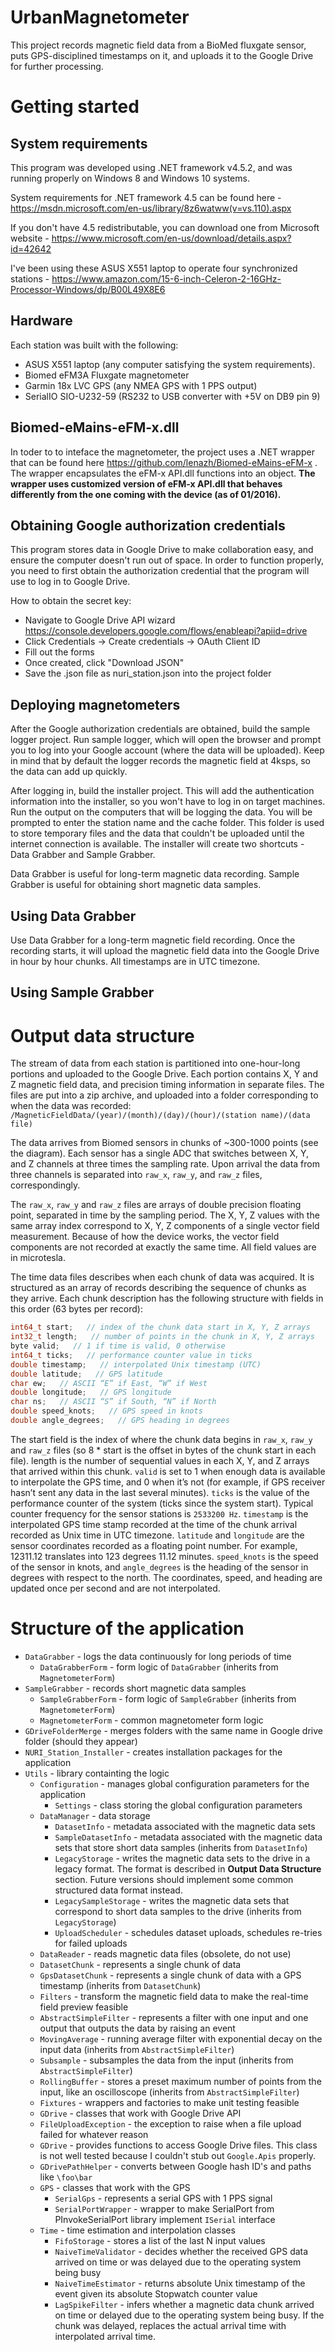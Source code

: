# UrbanMagnetometer
This project records magnetic field data from a BioMed fluxgate sensor, puts GPS-disciplined timestamps on it,
and uploads it to the Google Drive for further processing.

# Getting started

## System requirements

This program was developed using .NET framework v4.5.2, and was running properly on Windows 8 and Windows 10 systems.

System requirements for .NET framework 4.5 can be found here - https://msdn.microsoft.com/en-us/library/8z6watww(v=vs.110).aspx

If you don't have 4.5 redistributable, you can download one from Microsoft website - https://www.microsoft.com/en-us/download/details.aspx?id=42642

I've been using these ASUS X551 laptop to operate four synchronized stations - https://www.amazon.com/15-6-inch-Celeron-2-16GHz-Processor-Windows/dp/B00L49X8E6

## Hardware
Each station was built with the following:

  * ASUS X551 laptop (any computer satisfying the system requirements).
  * Biomed eFM3A Fluxgate magnetometer
  * Garmin 18x LVC GPS (any NMEA GPS with 1 PPS output)
  * SerialIO SIO-U232-59 (RS232 to USB converter with +5V on DB9 pin 9)

## Biomed-eMains-eFM-x.dll
In toder to to inteface the magnetometer, the project uses a .NET wrapper that can be found here https://github.com/lenazh/Biomed-eMains-eFM-x . The wrapper encapsulates the eFM-x API.dll functions into an object. **The wrapper uses customized version of eFM-x API.dll that behaves differently from the one coming with the device (as of 01/2016).**

## Obtaining Google authorization credentials
This program stores data in Google Drive to make collaboration easy, and ensure the computer doesn't run out of space. In order to function properly, you need to first obtain the authorization credential that the program will use to log in to Google Drive.

How to obtain the secret key:

  - Navigate to Google Drive API wizard https://console.developers.google.com/flows/enableapi?apiid=drive
  - Click Credentials -> Create credentials -> OAuth Client ID
  - Fill out the forms
  - Once created, click "Download JSON"
  - Save the .json file as nuri_station.json into the project folder

## Deploying magnetometers

After the Google authorization credentials are obtained, build the sample logger project. Run sample logger, which will open the browser and prompt you to log into your Google account (where the data will be uploaded). Keep in  mind that by default the logger records the magnetic field at 4ksps, so the data can add up quickly.

After logging in, build the installer project. This will add the authentication information into the installer, so you won't have to log in on target machines. Run the output on the computers that will be logging the data. You will be prompted to enter the station name and the cache folder. This folder is used to store temporary files and the data that couldn't be uploaded until the internet connection is available. The installer will create two shortcuts - Data Grabber and Sample Grabber.

Data Grabber is useful for long-term magnetic data recording. Sample Grabber is useful for obtaining short magnetic data samples.

## Using Data Grabber
Use Data Grabber for a long-term magnetic field recording. Once the recording starts, it will upload the magnetic field data into the Google Drive in hour by hour chunks. All timestamps are in UTC timezone.

## Using Sample Grabber

# Output data structure
The stream of data from each station is partitioned into one-hour-long portions and uploaded to the Google Drive. Each portion contains X, Y and Z magnetic field data, and precision timing information in separate files. The files are put into a zip archive, and uploaded into a folder corresponding to when the data was recorded: 
``/MagneticFieldData/(year)/(month)/(day)/(hour)/(station name)/(data file)``

The data arrives from Biomed sensors in chunks of ~300-1000 points (see the diagram). Each sensor has a single ADC that switches between X, Y, and Z channels at three times the sampling rate. Upon arrival the data from three channels is separated into ``raw_x``, ``raw_y``, and ``raw_z`` files, correspondingly.

The ``raw_x``, ``raw_y`` and ``raw_z`` files are arrays of double precision floating point, separated in time by the sampling period. The X, Y, Z values with the same array index correspond to X, Y, Z components of a single vector field measurement. Because of how the device works, the vector field components are not recorded at exactly the same time. All field values are in microtesla.

The time data files describes when each chunk of data was acquired. It is structured as an array of records describing the sequence of chunks as they arrive. Each chunk description has the following structure with fields in this order (63 bytes per record):

```c
int64_t start;   // index of the chunk data start in X, Y, Z arrays
int32_t length;   // number of points in the chunk in X, Y, Z arrays
byte valid;   // 1 if time is valid, 0 otherwise
int64_t ticks;   // performance counter value in ticks
double timestamp;   // interpolated Unix timestamp (UTC)
double latitude;   // GPS latitude
char ew;   // ASCII “E” if East, “W” if West
double longitude;   // GPS longitude
char ns;   // ASCII “S” if South, “N” if North
double speed_knots;   // GPS speed in knots
double angle_degrees;   // GPS heading in degrees
```

The start field is the index of where the chunk data begins in ``raw_x``, ``raw_y`` and ``raw_z`` files (so 8 * start is the offset in bytes of the chunk start in each file). length is the number of sequential values in each X, Y, and Z arrays that arrived within this chunk. ``valid`` is set to 1 when enough data is available to interpolate the GPS time, and 0 when it’s not (for example, if GPS receiver hasn’t sent any data in the last several minutes). ``ticks`` is the value of the performance counter of the system (ticks since the system start). Typical counter frequency for the sensor stations is ``2533200 Hz``. ``timestamp`` is the interpolated GPS time stamp recorded at the time of the chunk arrival recorded as Unix time in UTC timezone. ``latitude`` and ``longitude`` are the sensor coordinates recorded as a floating point number. For example, 12311.12 translates into 123 degrees 11.12 minutes. ``speed_knots`` is the speed of the sensor in knots, and ``angle_degrees`` is the heading of the sensor in degrees with respect to the north. The coordinates, speed, and heading are updated once per second and are not interpolated. 


# Structure of the application

  * ``DataGrabber`` - logs the data continuously for long periods of time
    * ``DataGrabberForm`` - form logic of ``DataGrabber`` (inherits from ``MagnetometerForm``)
  * ``SampleGrabber`` - records short magnetic data samples
    * ``SampleGrabberForm`` - form logic of ``SampleGrabber`` (inherits from ``MagnetometerForm``)
    * ``MagnetometerForm`` - common magnetometer form logic
  * ``GDriveFolderMerge`` - merges folders with the same name in Google drive folder (should they appear)
  * ``NURI_Station_Installer`` - creates installation packages for the application
  * ``Utils`` - library containting the logic
    * ``Configuration`` - manages global configuration parameters for the application  
      * ``Settings`` - class storing the global configuration parameters
    * ``DataManager`` - data storage
      * ``DatasetInfo`` - metadata associated with the magnetic data sets
      * ``SampleDatasetInfo`` - metadata associated with the magnetic data sets that store short data samples (inherits from ``DatasetInfo``)
      * ``LegacyStorage`` - writes the magnetic data sets to the drive in a legacy format. The format is described in **Output Data Structure** section. Future versions should implement some common structured data format instead.
      * ``LegacySampleStorage`` - writes the magnetic data sets that correspond to short data samples to the drive (inherits from ``LegacyStorage``)
      * ``UploadScheduler`` - schedules dataset uploads, schedules re-tries for failed uploads
    *  ``DataReader`` - reads magnetic data files  (obsolete, do not use)
      * ``DatasetChunk`` - represents a single chunk of data  
      * ``GpsDatasetChunk`` - represents a single chunk of data with a GPS timestamp (inherits from ``DatasetChunk``)
    *  ``Filters`` - transform the magnetic field data to make the real-time field preview feasible
      * ``AbstractSimpleFilter`` - represents a filter with one input and one output that outputs the data by raising an event
      * ``MovingAverage`` - running average filter with exponential decay on the input data (inherits from ``AbstractSimpleFilter``)
      * ``Subsample`` - subsamples the data from the input  (inherits from ``AbstractSimpleFilter``)
      * ``RollingBuffer`` - stores a preset maximum number of points from the input, like an oscilloscope (inherits from ``AbstractSimpleFilter``)
    *  ``Fixtures`` - wrappers and factories to make unit testing feasible
    *  ``GDrive`` - classes that work with Google Drive API
      * ``FileUploadException`` - the exception to raise when a file upload failed for whatever reason
      * ``GDrive`` - provides functions to access Google Drive files. This class is not well tested because I couldn't stub out ``Google.Apis`` properly.
      * ``GDrivePathHelper`` - converts between Google hash ID's and paths like ``\foo\bar``
    * ``GPS`` - classes that work with the GPS
      * ``SerialGps`` - represents a serial GPS with 1 PPS signal
      * ``SerialPortWrapper`` - wrapper to make SerialPort from PInvokeSerialPort library implement ``ISerial`` interface
    * ``Time`` - time estimation and interpolation classes
      * ``FifoStorage`` - stores a list of the last N input values
      * ``NaiveTimeValidator`` - decides whether the received GPS data arrived on time or was delayed due to the operating system being busy
      * ``NaiveTimeEstimator`` - returns absolute Unix timestamp of the event given its absolute Stopwatch counter value
      * ``LagSpikeFilter`` - infers whether a magnetic data chunk arrived on time or delayed due to the operating system being busy. If the chunk was delayed, replaces the actual arrival time with interpolated arrival time.
